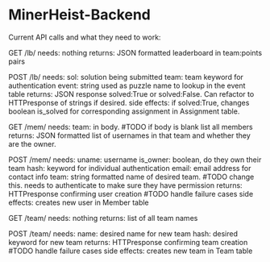 # MinerHeist-Backend

Current API calls and what they need to work:

GET /lb/
  needs: nothing
  returns: JSON formatted leaderboard in team:points pairs
  
POST /lb/
  needs:
    sol: solution being submitted
    team: team keyword for authentication
    event: string used as puzzle name to lookup in the event table
  returns:
    JSON response solved:True or solved:False. Can refactor to HTTPresponse of strings if desired.
  side effects: if solved:True, changes boolean is_solved for corresponding assignment in Assignment table.
    
GET /mem/
  needs: team:<string name of team> in body. #TODO if body is blank list all members
  returns: JSON formatted list of usernames in that team and whether they are the owner.
  
POST /mem/
  needs:
    uname: username
    is_owner: boolean, do they own their team
    hash: keyword for individual authentication
    email: email address for contact info
    team: string formatted name of desired team. #TODO change this. needs to authenticate to make sure they have permission
  returns: HTTPresponse confirming user creation #TODO handle failure cases
  side effects: creates new user in Member table
  
GET /team/
  needs: nothing
  returns: list of all team names
  
POST /team/
  needs:
    name: desired name for new team
    hash: desired keyword for new team
  returns: HTTPresponse confirming team creation #TODO handle failure cases
  side effects: creates new team in Team table
